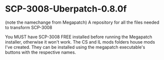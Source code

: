 # SCP-3008-Uberpatch-0.8.0f
(note the namechange from Megapatch)
A repository for all the files needed to transform SCP-3008

You MUST have SCP-3008 FREE installed before running the Megapatch installer, otherwise it won't work.
The CS and IL mods folders house mods I've created. They can be installed using the megapatch executable's buttons with the respective names. 
